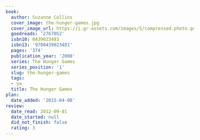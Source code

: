 ```yaml
---
book:
  author: Suzanne Collins
  cover_image: the-hunger-games.jpg
  cover_image_url: https://i.gr-assets.com/images/S/compressed.photo.goodreads.com/books/1586722975l/2767052._SX98_.jpg
  goodreads: '2767052'
  isbn10: 0439023483
  isbn13: '9780439023481'
  pages: '374'
  publication_year: '2008'
  series: The Hunger Games
  series_position: '1'
  slug: the-hunger-games
  tags:
  - ya
  title: The Hunger Games
plan:
  date_added: '2015-04-08'
review:
  date_read: 2012-09-01
  date_started: null
  did_not_finish: false
  rating: 3
---
```

